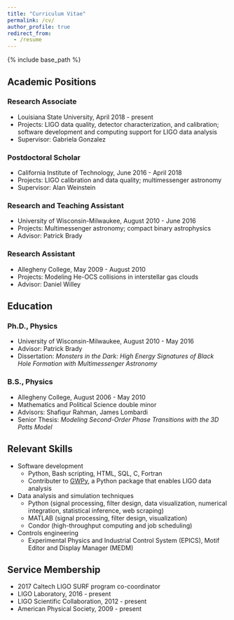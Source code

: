 ```yaml
---
title: "Curriculum Vitae"
permalink: /cv/
author_profile: true
redirect_from:
  - /resume
---
```


{% include base_path %}

## Academic Positions

### Research Associate

* Louisiana State University, April 2018 - present
* Projects: LIGO data quality, detector characterization, and calibration; software development and computing support for LIGO data analysis
* Supervisor: Gabriela Gonzalez

### Postdoctoral Scholar

* California Institute of Technology, June 2016 - April 2018
* Projects: LIGO calibration and data quality; multimessenger astronomy
* Supervisor: Alan Weinstein

### Research and Teaching Assistant

* University of Wisconsin-Milwaukee, August 2010 - June 2016
* Projects: Multimessenger astronomy; compact binary astrophysics
* Advisor: Patrick Brady

### Research Assistant

* Allegheny College, May 2009 - August 2010
* Projects: Modeling He-OCS collisions in interstellar gas clouds
* Advisor: Daniel Willey

## Education

### Ph.D., Physics

* University of Wisconsin-Milwaukee, August 2010 - May 2016
* Advisor: Patrick Brady
* Dissertation: *Monsters in the Dark: High Energy Signatures of Black Hole Formation with Multimessenger Astronomy*

### B.S., Physics

* Allegheny College, August 2006 - May 2010
* Mathematics and Political Science double minor
* Advisors: Shafiqur Rahman, James Lombardi
* Senior Thesis: *Modeling Second-Order Phase Transitions with the 3D Potts Model*

## Relevant Skills

* Software development
  * Python, Bash scripting, HTML, SQL, C, Fortran
  * Contributer to [GWPy](https://gwpy.github.io), a Python package that enables LIGO data analysis
* Data analysis and simulation techniques
  * Python (signal processing, filter design, data visualization, numerical integration, statistical inference, web scraping)
  * MATLAB (signal processing, filter design, visualization)
  * Condor (high-throughput computing and job scheduling)
* Controls engineering
  * Experimental Physics and Industrial Control System (EPICS), Motif Editor and Display Manager (MEDM)

## Service Membership

* 2017 Caltech LIGO SURF program co-coordinator
* LIGO Laboratory, 2016 - present
* LIGO Scientific Collaboration, 2012 - present
* American Physical Society, 2009 - present
